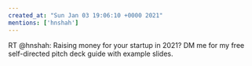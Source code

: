 ```yaml
---
created_at: "Sun Jan 03 19:06:10 +0000 2021"
mentions: ['hnshah']
---
```


RT @hnshah: Raising money for your startup in 2021? DM me for my free self-directed pitch deck guide with example slides.